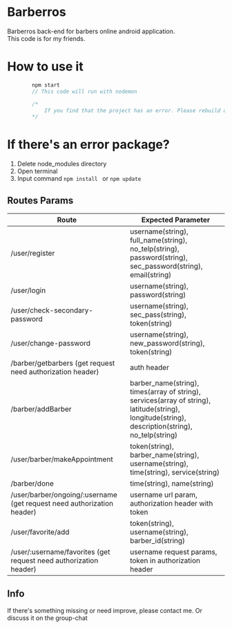 # Barberros  
Barberros back-end for barbers online android application.  
This code is for my friends.

# How to use it
```javascript
        npm start
        // This code will run with nodemon

        /*
            If you find that the project has an error. Please rebuild or update or reinstall npm
        */
```
# If there's an error package?
1. Delete node_modules directory
2. Open terminal
3. Input command ``` npm install  ``` or ``` npm update ```

## Routes Params
Route | Expected Parameter
----- | ------------------
/user/register | username(string), full_name(string), no_telp(string), password(string), sec_password(string), email(string)
/user/login | username(string), password(string)
/user/check-secondary-password | username(string), sec_pass(string), token(string)
/user/change-password | username(string), new_password(string), token(string)
/barber/getbarbers (get request need authorization header) | auth header
/barber/addBarber | barber_name(string), times(array of string), services(array of string), latitude(string), longitude(string), description(string), no_telp(string)
/user/barber/makeAppointment | token(string), barber_name(string), username(string), time(string), service(string)
/barber/done | time(string), name(string)
/user/barber/ongoing/:username (get request need authorization header) | username url param, authorization header with token
/user/favorite/add | token(string), username(string), barber_id(string)
/user/:username/favorites (get request need authorization header) | username request params, token in authorization header

## Info
If there's something missing or need improve, please contact me. Or discuss it on the group-chat 